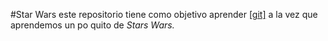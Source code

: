 #Star Wars
este repositorio tiene como objetivo aprender [[git]](https:git-scm.com)
a la vez que aprendemos un po quito de *Stars Wars.*
